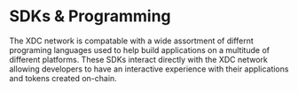 # SDKs & Programming

The XDC network is compatable with a wide assortment of differnt programing languages used to help build applications on a multitude of different platforms. These SDKs interact directly with the XDC network allowing developers to have an interactive experience with their applications and tokens created on-chain.

